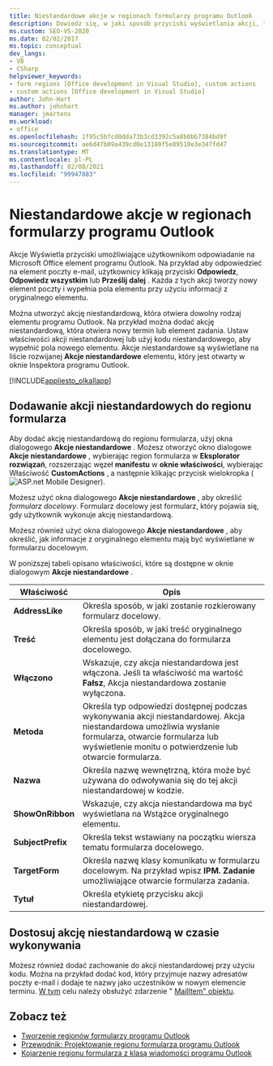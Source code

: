 ```yaml
---
title: Niestandardowe akcje w regionach formularzy programu Outlook
description: Dowiedz się, w jaki sposób przyciski wyświetlania akcji, takie jak Odpowiedz i Odpowiedz wszystkim, umożliwiają użytkownikom reagowanie na Microsoft Office elementu Outlook.
ms.custom: SEO-VS-2020
ms.date: 02/02/2017
ms.topic: conceptual
dev_langs:
- VB
- CSharp
helpviewer_keywords:
- form regions [Office development in Visual Studio], custom actions
- custom actions [Office development in Visual Studio]
author: John-Hart
ms.author: johnhart
manager: jmartens
ms.workload:
- office
ms.openlocfilehash: 1f95c5bfcd0dda73b3cd3392c5a8b0bb7384bd9f
ms.sourcegitcommit: ae6d47b09a439cd0e13180f5e89510e3e347fd47
ms.translationtype: MT
ms.contentlocale: pl-PL
ms.lasthandoff: 02/08/2021
ms.locfileid: "99947883"
---
```

# <a name="custom-actions-in-outlook-form-regions"></a>Niestandardowe akcje w regionach formularzy programu Outlook
  Akcje Wyświetla przyciski umożliwiające użytkownikom odpowiadanie na Microsoft Office element programu Outlook. Na przykład aby odpowiedzieć na element poczty e-mail, użytkownicy klikają przyciski **Odpowiedz**, **Odpowiedz wszystkim** lub **Prześlij dalej** . Każda z tych akcji tworzy nowy element poczty i wypełnia pola elementu przy użyciu informacji z oryginalnego elementu.

 Można utworzyć akcję niestandardową, która otwiera dowolny rodzaj elementu programu Outlook. Na przykład można dodać akcję niestandardową, która otwiera nowy termin lub element zadania. Ustaw właściwości akcji niestandardowej lub użyj kodu niestandardowego, aby wypełnić pola nowego elementu. Akcje niestandardowe są wyświetlane na liście rozwijanej **Akcje niestandardowe** elementu, który jest otwarty w oknie Inspektora programu Outlook.

 [!INCLUDE[appliesto_olkallapp](../vsto/includes/appliesto-olkallapp-md.md)]

## <a name="add-custom-actions-to-a-form-region"></a>Dodawanie akcji niestandardowych do regionu formularza
 Aby dodać akcję niestandardową do regionu formularza, użyj okna dialogowego **Akcje niestandardowe** . Możesz otworzyć okno dialogowe **Akcje niestandardowe** , wybierając region formularza w **Eksplorator rozwiązań**, rozszerzając węzeł **manifestu** w **oknie właściwości**, wybierając Właściwość **CustomActions** , a następnie klikając przycisk wielokropka (![ASP.net Mobile Designer](../sharepoint/media/mwellipsis.gif "Wielokropek projektanta ASP.NET Mobile")).

 Możesz użyć okna dialogowego **Akcje niestandardowe** , aby określić *formularz docelowy*. Formularz docelowy jest formularz, który pojawia się, gdy użytkownik wykonuje akcję niestandardową.

 Możesz również użyć okna dialogowego **Akcje niestandardowe** , aby określić, jak informacje z oryginalnego elementu mają być wyświetlane w formularzu docelowym.

 W poniższej tabeli opisano właściwości, które są dostępne w oknie dialogowym **Akcje niestandardowe** .

|Właściwość|Opis|
|--------------|-----------------|
|**AddressLike**|Określa sposób, w jaki zostanie rozkierowany formularz docelowy.|
|**Treść**|Określa sposób, w jaki treść oryginalnego elementu jest dołączana do formularza docelowego.|
|**Włączono**|Wskazuje, czy akcja niestandardowa jest włączona. Jeśli ta właściwość ma wartość **Fałsz**, Akcja niestandardowa zostanie wyłączona.|
|**Metoda**|Określa typ odpowiedzi dostępnej podczas wykonywania akcji niestandardowej. Akcja niestandardowa umożliwia wysłanie formularza, otwarcie formularza lub wyświetlenie monitu o potwierdzenie lub otwarcie formularza.|
|**Nazwa**|Określa nazwę wewnętrzną, która może być używana do odwoływania się do tej akcji niestandardowej w kodzie.|
|**ShowOnRibbon**|Wskazuje, czy akcja niestandardowa ma być wyświetlana na Wstążce oryginalnego elementu.|
|**SubjectPrefix**|Określa tekst wstawiany na początku wiersza tematu formularza docelowego.|
|**TargetForm**|Określa nazwę klasy komunikatu w formularzu docelowym. Na przykład wpisz **IPM. Zadanie** umożliwiające otwarcie formularza zadania.|
|**Tytuł**|Określa etykietę przycisku akcji niestandardowej.|

## <a name="customize-a-custom-action-at-run-time"></a>Dostosuj akcję niestandardową w czasie wykonywania
 Możesz również dodać zachowanie do akcji niestandardowej przy użyciu kodu. Można na przykład dodać kod, który przyjmuje nazwy adresatów poczty e-mail i dodaje te nazwy jako uczestników w nowym elemencie terminu. [W tym](/office/vba/api/Outlook.MailItem.CustomAction) celu należy obsłużyć zdarzenie " [MailItem" obiektu](/office/vba/api/Outlook.MailItem).

## <a name="see-also"></a>Zobacz też
- [Tworzenie regionów formularzy programu Outlook](../vsto/creating-outlook-form-regions.md)
- [Przewodnik: Projektowanie regionu formularza programu Outlook](../vsto/walkthrough-designing-an-outlook-form-region.md)
- [Kojarzenie regionu formularza z klasą wiadomości programu Outlook](../vsto/associating-a-form-region-with-an-outlook-message-class.md)
